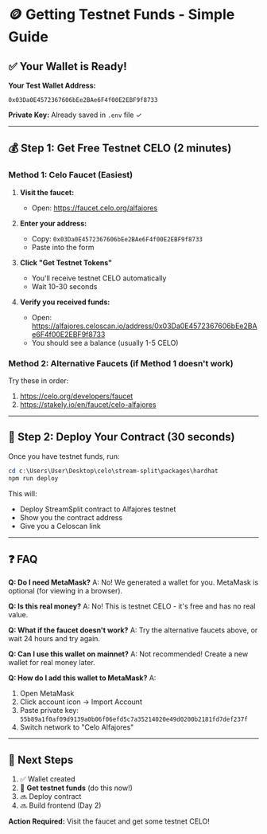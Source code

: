# 🪙 Getting Testnet Funds - Simple Guide

## ✅ Your Wallet is Ready!

**Your Test Wallet Address:**
```
0x03Da0E4572367606bEe2BAe6F4f00E2EBF9f8733
```

**Private Key:** Already saved in `.env` file ✓

---

## 💰 Step 1: Get Free Testnet CELO (2 minutes)

### Method 1: Celo Faucet (Easiest)

1. **Visit the faucet:**
   - Open: https://faucet.celo.org/alfajores

2. **Enter your address:**
   - Copy: `0x03Da0E4572367606bEe2BAe6F4f00E2EBF9f8733`
   - Paste into the form

3. **Click "Get Testnet Tokens"**
   - You'll receive testnet CELO automatically
   - Wait 10-30 seconds

4. **Verify you received funds:**
   - Open: https://alfajores.celoscan.io/address/0x03Da0E4572367606bEe2BAe6F4f00E2EBF9f8733
   - You should see a balance (usually 1-5 CELO)

### Method 2: Alternative Faucets (if Method 1 doesn't work)

Try these in order:
1. https://celo.org/developers/faucet
2. https://stakely.io/en/faucet/celo-alfajores

---

## 🚀 Step 2: Deploy Your Contract (30 seconds)

Once you have testnet funds, run:

```powershell
cd c:\Users\User\Desktop\celo\stream-split\packages\hardhat
npm run deploy
```

This will:
- Deploy StreamSplit contract to Alfajores testnet
- Show you the contract address
- Give you a Celoscan link

---

## ❓ FAQ

**Q: Do I need MetaMask?**
A: No! We generated a wallet for you. MetaMask is optional (for viewing in a browser).

**Q: Is this real money?**
A: No! This is testnet CELO - it's free and has no real value.

**Q: What if the faucet doesn't work?**
A: Try the alternative faucets above, or wait 24 hours and try again.

**Q: Can I use this wallet on mainnet?**
A: Not recommended! Create a new wallet for real money later.

**Q: How do I add this wallet to MetaMask?**
A: 
1. Open MetaMask
2. Click account icon → Import Account
3. Paste private key: `55b89a1f0af09d9139a0b06f06efd5c7a35214020e49d0200b2181fd7def237f`
4. Switch network to "Celo Alfajores"

---

## 🎯 Next Steps

1. ✅ Wallet created
2. 🔄 **Get testnet funds** (do this now!)
3. 🔜 Deploy contract
4. 🔜 Build frontend (Day 2)

**Action Required:** Visit the faucet and get some testnet CELO!
